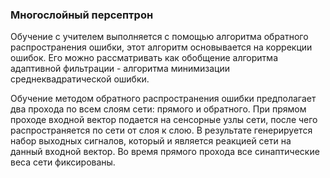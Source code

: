 ### Многослойный персептрон  
Обучение с учителем выполняется с помощью алгоритма обратного распространения ошибки, этот алгоритм основывается на коррекции ошибок. Его можно рассматривать как обобщение алгоритма адаптивной фильтрации - алгоритма минимизации среднеквадратической ошибки.  

Обучение методом обратного распространения ошибки предполагает два прохода по всем слоям сети: прямого и обратного. При прямом проходе входной вектор подается на сенсорные узлы сети, после чего распространяется по сети от слоя к слою. В результате генерируется набор выходных сигналов, который и является реакцией сети на данный входной вектор. Во время прямого прохода все синаптические веса сети фиксированы.